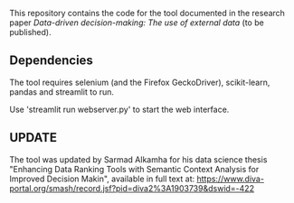 This repository contains the code for the tool documented in the research paper *Data-driven decision-making: The use of external data* (to be published).

## Dependencies
The tool requires selenium (and the Firefox GeckoDriver), scikit-learn, pandas and streamlit to run.

Use 'streamlit run webserver.py' to start the web interface.

## UPDATE

The tool was updated by Sarmad Alkamha for his data science thesis "Enhancing Data Ranking Tools with Semantic Context Analysis for Improved Decision Makin", available in full text at: https://www.diva-portal.org/smash/record.jsf?pid=diva2%3A1903739&dswid=-422